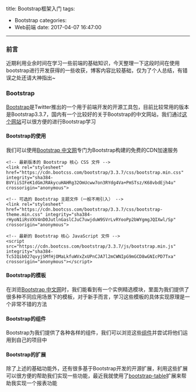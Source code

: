 title: Bootstrap框架入门
tags:
  - Bootstrap
categories:
  - Web前端
date: 2017-04-07 16:47:00
---
### 前言
近期利用业余时间在学习一些前端的基础知识，今天整理一下这段时间在使用bootstrap进行开发获得的一些收获，博客内容比较基础，仅为了个人总结，有错误之处还请大神指出~

### Bootstrap
[Bootstrap](http://getbootstrap.com)是Twitter推出的一个用于前端开发的开源工具包，目前比较常用的版本是Bootstrap3.3.7，国内有一个比较好的关于Bootstrap的中文网站，我们通过[这个网站](http://www.bootcss.com)可以很方便的进行Bootstrap学习

#### Bootstrap的使用
我们可以使用[Bootstrap 中文网](http://www.bootcss.com)专门为Bootstrap构建的免费的CDN加速服务
```
<!-- 最新版本的 Bootstrap 核心 CSS 文件 -->
<link rel="stylesheet" href="https://cdn.bootcss.com/bootstrap/3.3.7/css/bootstrap.min.css" integrity="sha384-BVYiiSIFeK1dGmJRAkycuHAHRg32OmUcww7on3RYdg4Va+PmSTsz/K68vbdEjh4u" crossorigin="anonymous">

<!-- 可选的 Bootstrap 主题文件（一般不用引入） -->
<link rel="stylesheet" href="https://cdn.bootcss.com/bootstrap/3.3.7/css/bootstrap-theme.min.css" integrity="sha384-rHyoN1iRsVXV4nD0JutlnGaslCJuC7uwjduW9SVrLvRYooPp2bWYgmgJQIXwl/Sp" crossorigin="anonymous">

<!-- 最新的 Bootstrap 核心 JavaScript 文件 -->
<script src="https://cdn.bootcss.com/bootstrap/3.3.7/js/bootstrap.min.js" integrity="sha384-Tc5IQib027qvyjSMfHjOMaLkfuWVxZxUPnCJA7l2mCWNIpG9mGCD8wGNIcPD7Txa" crossorigin="anonymous"></script>
```
#### Bootstrap的模板
在浏览[Bootstrap 中文网](http://www.bootcss.com)时，我们能看到有一个实例精选模块，里面为我们提供了很多种不同应用场景下的模板，对于新手而言，学习这些模板的具体实现原理是一个非常不错的方法

#### Bootstrap的组件
Bootstrap为我们提供了各种各样的组件，我们可以浏览这些[组件](http://v3.bootcss.com/components/)并尝试将他们运用到自己的项目中

#### Bootstrap的扩展
除了上述的基础功能外，还有很多基于Bootstrap开发的开源扩展，利用这些扩展可以很方便的帮助我们实现一些功能，最近我就使用了[bootstrap-table](http://bootstrap-table.wenzhixin.net.cn/zh-cn/getting-started/)扩展来帮助我实现一个报表功能



